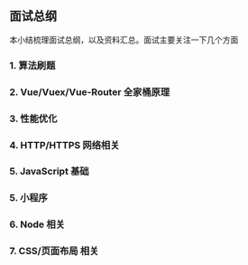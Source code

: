 ## 面试总纲

本小结梳理面试总纲，以及资料汇总。面试主要关注一下几个方面

### 1. 算法刷题
### 2. Vue/Vuex/Vue-Router 全家桶原理
### 3. 性能优化
### 4. HTTP/HTTPS 网络相关
### 5. JavaScript 基础
### 5. 小程序
### 6. Node 相关
### 7. CSS/页面布局 相关

